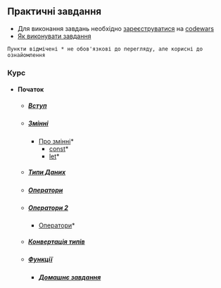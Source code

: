## Практичні завдання

- Для виконання завдань необхідно [зареєструватися](https://www.codewars.com/users/sign_in) на [codewars](www.codewars.com)
- [Як виконувати завдання](https://github.com/Dead-TR/-tch/blob/main/js/howTo.md)

```Пункти відмічені * не обов'язкові до перегляду, але корисні до ознайомлення```

### Курс
- #### Початок
  - ##### [Вступ](https://youtu.be/FrUynyijdSI?si=7kTGLYLqZIIsFbtD)
  - ##### [Змінні](https://youtu.be/lYfQI4rsQSc?si=w90zRsDPcySTzpFK)
    - [Про змінні](https://www.w3schools.com/js/js_variables.asp)*
      - [const](https://www.w3schools.com/js/js_const.asp)*
      - [let](https://www.w3schools.com/js/js_let.asp)*

  - ##### [Типи Даних](https://youtu.be/KWJKGaI63pE?si=C1fFQmXhCXhM1L99)
  - ##### [Оператори](https://youtu.be/k9t7sfkF-0o?si=P1hvGvYLwdAybgaF)
  - ##### [Оператори 2](https://youtu.be/EhVvSRLkoX4?si=iDn8alsJox3mL-VJ)
      - [Оператори](https://www.w3schools.com/js/js_operators.asp)*
  - ##### [Конвертація типів](https://youtu.be/sDr_3N3VNQU?si=ptIWqhY5qLFTKTvN)
  - ##### [Функції](https://youtu.be/HQea4I9XyuE?si=DxiO8sQQ9lktOx5K)

    - ##### [Домашнє завдання](https://github.com/Dead-TR/-tch/blob/main/js/homeWork/1.md)
    <!-- 
    - [Завдання]()  -->
